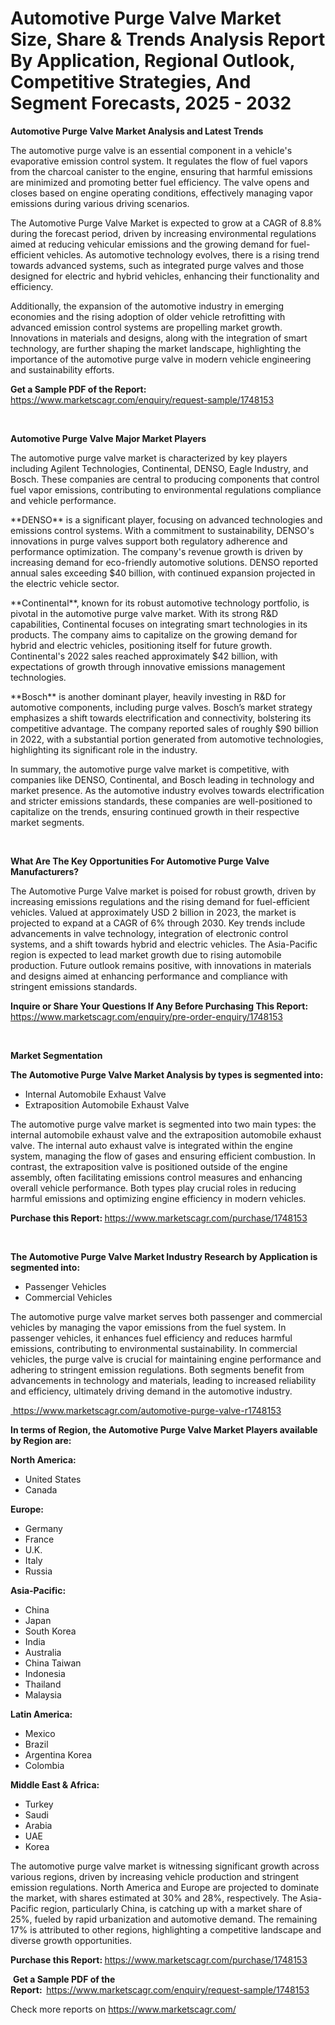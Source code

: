 <p><h1>Automotive Purge Valve Market Size, Share & Trends Analysis Report By Application, Regional Outlook, Competitive Strategies, And Segment Forecasts, 2025 - 2032</h1></p><p><strong>Automotive Purge Valve Market Analysis and Latest Trends</strong></p>
<p><p>The automotive purge valve is an essential component in a vehicle's evaporative emission control system. It regulates the flow of fuel vapors from the charcoal canister to the engine, ensuring that harmful emissions are minimized and promoting better fuel efficiency. The valve opens and closes based on engine operating conditions, effectively managing vapor emissions during various driving scenarios.</p><p>The Automotive Purge Valve Market is expected to grow at a CAGR of 8.8% during the forecast period, driven by increasing environmental regulations aimed at reducing vehicular emissions and the growing demand for fuel-efficient vehicles. As automotive technology evolves, there is a rising trend towards advanced systems, such as integrated purge valves and those designed for electric and hybrid vehicles, enhancing their functionality and efficiency. </p><p>Additionally, the expansion of the automotive industry in emerging economies and the rising adoption of older vehicle retrofitting with advanced emission control systems are propelling market growth. Innovations in materials and designs, along with the integration of smart technology, are further shaping the market landscape, highlighting the importance of the automotive purge valve in modern vehicle engineering and sustainability efforts.</p></p>
<p><strong>Get a Sample PDF of the Report:&nbsp;</strong> <a href="https://www.marketscagr.com/enquiry/request-sample/1748153?utm_campaign=2475&utm_medium=2&utm_source=Github&utm_content=ia&utm_term=30032025&utm_id=automotive-purge-valve">https://www.marketscagr.com/enquiry/request-sample/1748153</a></p>
<p>&nbsp;</p>
<p><strong>Automotive Purge Valve Major Market Players</strong></p>
<p><p>The automotive purge valve market is characterized by key players including Agilent Technologies, Continental, DENSO, Eagle Industry, and Bosch. These companies are central to producing components that control fuel vapor emissions, contributing to environmental regulations compliance and vehicle performance.</p><p>**DENSO** is a significant player, focusing on advanced technologies and emissions control systems. With a commitment to sustainability, DENSO's innovations in purge valves support both regulatory adherence and performance optimization. The company's revenue growth is driven by increasing demand for eco-friendly automotive solutions. DENSO reported annual sales exceeding $40 billion, with continued expansion projected in the electric vehicle sector.</p><p>**Continental**, known for its robust automotive technology portfolio, is pivotal in the automotive purge valve market. With its strong R&D capabilities, Continental focuses on integrating smart technologies in its products. The company aims to capitalize on the growing demand for hybrid and electric vehicles, positioning itself for future growth. Continental's 2022 sales reached approximately $42 billion, with expectations of growth through innovative emissions management technologies.</p><p>**Bosch** is another dominant player, heavily investing in R&D for automotive components, including purge valves. Bosch’s market strategy emphasizes a shift towards electrification and connectivity, bolstering its competitive advantage. The company reported sales of roughly $90 billion in 2022, with a substantial portion generated from automotive technologies, highlighting its significant role in the industry.</p><p>In summary, the automotive purge valve market is competitive, with companies like DENSO, Continental, and Bosch leading in technology and market presence. As the automotive industry evolves towards electrification and stricter emissions standards, these companies are well-positioned to capitalize on the trends, ensuring continued growth in their respective market segments.</p></p>
<p>&nbsp;</p>
<p><strong>What Are The Key Opportunities For Automotive Purge Valve Manufacturers?</strong></p>
<p><p>The Automotive Purge Valve market is poised for robust growth, driven by increasing emissions regulations and the rising demand for fuel-efficient vehicles. Valued at approximately USD 2 billion in 2023, the market is projected to expand at a CAGR of 6% through 2030. Key trends include advancements in valve technology, integration of electronic control systems, and a shift towards hybrid and electric vehicles. The Asia-Pacific region is expected to lead market growth due to rising automobile production. Future outlook remains positive, with innovations in materials and designs aimed at enhancing performance and compliance with stringent emissions standards.</p></p>
<p><strong>Inquire or Share Your Questions If Any Before Purchasing This Report:</strong> <a href="https://www.marketscagr.com/enquiry/pre-order-enquiry/1748153?utm_campaign=2475&utm_medium=2&utm_source=Github&utm_content=ia&utm_term=30032025&utm_id=automotive-purge-valve">https://www.marketscagr.com/enquiry/pre-order-enquiry/1748153</a></p>
<p>&nbsp;</p>
<p><strong>Market Segmentation</strong></p>
<p><strong>The Automotive Purge Valve Market Analysis by types is segmented into:</strong></p>
<p><ul><li>Internal Automobile Exhaust Valve</li><li>Extraposition Automobile Exhaust Valve</li></ul></p>
<p><p>The automotive purge valve market is segmented into two main types: the internal automobile exhaust valve and the extraposition automobile exhaust valve. The internal auto exhaust valve is integrated within the engine system, managing the flow of gases and ensuring efficient combustion. In contrast, the extraposition valve is positioned outside of the engine assembly, often facilitating emissions control measures and enhancing overall vehicle performance. Both types play crucial roles in reducing harmful emissions and optimizing engine efficiency in modern vehicles.</p></p>
<p><strong>Purchase this Report:&nbsp;</strong><a href="https://www.marketscagr.com/purchase/1748153?utm_campaign=2475&utm_medium=2&utm_source=Github&utm_content=ia&utm_term=30032025&utm_id=automotive-purge-valve">https://www.marketscagr.com/purchase/1748153</a></p>
<p>&nbsp;</p>
<p><strong>The Automotive Purge Valve Market Industry Research by Application is segmented into:</strong></p>
<p><ul><li>Passenger Vehicles</li><li>Commercial Vehicles</li></ul></p>
<p><p>The automotive purge valve market serves both passenger and commercial vehicles by managing the vapor emissions from the fuel system. In passenger vehicles, it enhances fuel efficiency and reduces harmful emissions, contributing to environmental sustainability. In commercial vehicles, the purge valve is crucial for maintaining engine performance and adhering to stringent emission regulations. Both segments benefit from advancements in technology and materials, leading to increased reliability and efficiency, ultimately driving demand in the automotive industry.</p></p>
<p><a href="https://www.marketscagr.com/automotive-purge-valve-r1748153?utm_campaign=2475&utm_medium=2&utm_source=Github&utm_content=ia&utm_term=30032025&utm_id=automotive-purge-valve">&nbsp;https://www.marketscagr.com/automotive-purge-valve-r1748153</a></p>
<p><strong>In terms of Region, the Automotive Purge Valve Market Players available by Region are:</strong></p>
<p>
    <p> <strong> North America: </strong>
        <ul>
            <li>United States</li>
            <li>Canada</li>
        </ul>
        </p> 
    <p> <strong> Europe: </strong>
        <ul>
            <li>Germany</li>
            <li>France</li>
            <li>U.K.</li>
            <li>Italy</li>
            <li>Russia</li>
        </ul>
        </p> 
    <p> <strong> Asia-Pacific: </strong>
        <ul>
            <li>China</li>
            <li>Japan</li>
            <li>South Korea</li>
            <li>India</li>
            <li>Australia</li>
            <li>China Taiwan</li>
            <li>Indonesia</li>
            <li>Thailand</li>
            <li>Malaysia</li>
        </ul>
        </p> 
    <p> <strong> Latin America: </strong>
        <ul>
            <li>Mexico</li>
            <li>Brazil</li>
            <li>Argentina Korea</li>
            <li>Colombia</li>
        </ul>
        </p> 
    <p> <strong> Middle East & Africa: </strong>
        <ul>
            <li>Turkey</li>
            <li>Saudi</li>
            <li>Arabia</li>
            <li>UAE</li>
            <li>Korea</li>
        </ul>
    </p>
    </p>
<p><p>The automotive purge valve market is witnessing significant growth across various regions, driven by increasing vehicle production and stringent emission regulations. North America and Europe are projected to dominate the market, with shares estimated at 30% and 28%, respectively. The Asia-Pacific region, particularly China, is catching up with a market share of 25%, fueled by rapid urbanization and automotive demand. The remaining 17% is attributed to other regions, highlighting a competitive landscape and diverse growth opportunities.</p></p>
<p><strong>Purchase this Report: </strong><a href="https://www.marketscagr.com/purchase/1748153?utm_campaign=2475&utm_medium=2&utm_source=Github&utm_content=ia&utm_term=30032025&utm_id=automotive-purge-valve">https://www.marketscagr.com/purchase/1748153</a></p>
<p>&nbsp;<strong>Get a Sample PDF of the Report:&nbsp;&nbsp;</strong><a href="https://www.marketscagr.com/enquiry/request-sample/1748153?utm_campaign=2475&utm_medium=2&utm_source=Github&utm_content=ia&utm_term=30032025&utm_id=automotive-purge-valve">https://www.marketscagr.com/enquiry/request-sample/1748153</a></p>
<p><strong></strong></p>
<p>Check more reports on <a href="https://www.marketscagr.com/?utm_campaign=2475&utm_medium=2&utm_source=Github&utm_content=ia&utm_term=30032025&utm_id=automotive-purge-valve">https://www.marketscagr.com/</a></p>